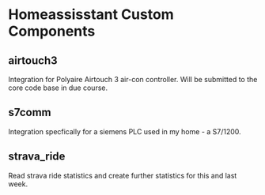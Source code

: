 # Homeassisstant Custom Components
## airtouch3
Integration for Polyaire Airtouch 3 air-con controller. Will be submitted to the core code base in due course.
## s7comm
Integration specfically for a siemens PLC used in my home - a S7/1200.
## strava_ride
Read strava ride statistics and create further statistics for this and last week.
